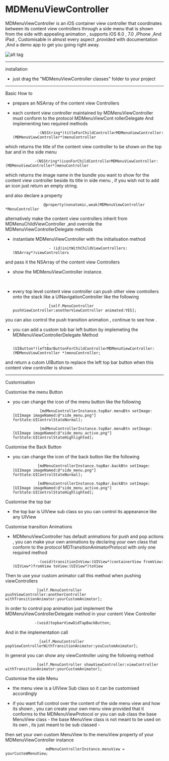 MDMenuViewController
====================

 MDMenuViewController is an iOS container view controller that coordinates between its content view controllers through a side menu that is shown from the side with appealing animation , supports iOS 6.0 , 7.0 ,iPhone ,And iPad  , Customisable in almost every aspect ,provided with documentation ,And a demo app to get you going right away.
 
 
![alt tag](https://raw.github.com/mohammedDehairy/MDMenuViewController/master/MDMenuViewControllerscreenShot.gif)


---------------------------------------------------------------------------------------------------------------



installation

- just drag the "MDMenuViewController classes" folder to your project 



---------------------------------------------------------------------------------------------------------------



Basic How to


- prepare an NSArray of the content view Controllers
 
- each content view controller maintained by MDMenuViewController must conform to the protocol MDMenuViewCont             rollerDelegate And implementing two required methods
       

                 -(NSString*)titleForChildControllerMDMenuViewController:(MDMenuViewController*)menuController
                 
                 
which returns the title of the content view controller to be shown on the top bar and in the side menu




                 -(NSString*)iconForChildControllerMDMenuViewController:(MDMenuViewController*)menuController
                 
                 
                 
which returns the image name in the bundle you want to show for the content view controller beside its title             in side menu , if you wish  not to add an icon just return an empty string.

 and also declare a property 
       
       
 
                     @property(nonatomic,weak)MDMenuViewController *MenuController
                     
                     
                     

 alternatively make the content view controllers inherit from MDMenuChildViewController ,and override the                 MDMenuViewControllerDelegate methods
 


- instantiate MDMenuViewController with the initialisation method


                      - (id)initWithChildViewControllers:(NSArray*)viewControllers



and pass it the NSArray of the content view Controllers 



- show the MDMenuViewController instance.


 

- every top level content view controller can push other view controllers onto the stack like a                          UINavigationController like the following

                      [self.MenuController pushViewController:anotherViewController animated:YES];

you can also control the push transition animation , continue to see how .



- you can add a custom tob bar left button by implemeting the MDMenuViewControllerDelegate Method 
   
                     -(UIButton*)leftBarButtonForChildControllerMDMenuViewController:(MDMenuViewController *)menuController;

and return a cutom UIButton to replace the left top bar button when this content view controller is shown


---------------------------------------------------------------------------------------------------------------





Customisation


Customise the menu Button

- you can change the icon of the menu button like the following
            

                  [mdMenuControllerInstance.topBar.menuBtn setImage:[UIImage imageNamed:@"side_menu.png"]                                      forState:UIControlStateNormal];

                  [mdMenuControllerInstance.topBar.menuBtn setImage:[UIImage imageNamed:@"side_menu_active.png"]                                forState:UIControlStateHighlighted];



Customise the Back Button

- you can change the icon of the back button like the following

                 [mdMenuControllerInstance.topBar.backBtn setImage:[UIImage imageNamed:@"side_menu.png"]                                      forState:UIControlStateNormal];

                 [mdMenuControllerInstance.topBar.backBtn setImage:[UIImage imageNamed:@"side_menu_active.png"]                              forState:UIControlStateHighlighted];



Customise the top bar 


- the top bar is UIView sub class so you can control its appearance like any UIView 


Customise transition Animations

- MDMenuViewController has default animations for push and pop actions , you can make your own animations by declaring your own class that conform to the    protocol MDTransitionAnimatorProtocol with only one required method

                 -(void)transitionInView:(UIView*)containerView fromView:(UIView*)fromView toView:(UIView*)toView


       
Then to use your custom animator call this method when pushing viewControllers


                  [self.MenuController pushViewController:anotherController withTransitionAnimator:yourCustomAnimator];


In order to control pop animation just implement the MDMenuViewControllerDelegate method in your content View Controller 


                 -(void)topbarViewDidTapBackButton;


        
And in the implementation call 

                   [self.MenuController popViewControllerWithTransitionAnimator:youCustomAnimator];


      
In general you can show any viewController using the following method

                  [self.MenuController showViewController:viewController withTransitionAnimator:yourCustomAnimator];



Customise the side Menu

     
- the menu view is a UIView Sub class so it can be customised accordingly


- if you want full control over the content of the side menu view and how its shown , you can create your own menu view provided that it conforms to the  MDMenuViewProtocol or you can sub class the base MenuView class - the base MenuView class is not meant to be used on its own , its just meant to be sub classed -

then set your own custom MenuView to the menuView property of your MDMenuViewController instance

                      mdMenuControllerInstance.menuView = yourCustomMenuView;


  
